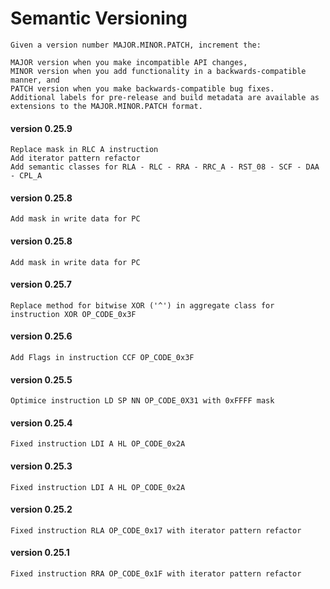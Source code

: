 Semantic Versioning
=========

```
Given a version number MAJOR.MINOR.PATCH, increment the:

MAJOR version when you make incompatible API changes,
MINOR version when you add functionality in a backwards-compatible manner, and
PATCH version when you make backwards-compatible bug fixes.
Additional labels for pre-release and build metadata are available as extensions to the MAJOR.MINOR.PATCH format.

```

#### version 0.25.9
```
Replace mask in RLC A instruction
Add iterator pattern refactor
Add semantic classes for RLA - RLC - RRA - RRC_A - RST_08 - SCF - DAA - CPL_A
```

#### version 0.25.8
```
Add mask in write data for PC
```

#### version 0.25.8
```
Add mask in write data for PC
```

#### version 0.25.7
```
Replace method for bitwise XOR ('^') in aggregate class for instruction XOR OP_CODE_0x3F
```

#### version 0.25.6
```
Add Flags in instruction CCF OP_CODE_0x3F
```

#### version 0.25.5
```
Optimice instruction LD SP NN OP_CODE_0X31 with 0xFFFF mask
```

#### version 0.25.4
```
Fixed instruction LDI A HL OP_CODE_0x2A
```

#### version 0.25.3
```
Fixed instruction LDI A HL OP_CODE_0x2A
```

#### version 0.25.2
```
Fixed instruction RLA OP_CODE_0x17 with iterator pattern refactor
```

#### version 0.25.1
```
Fixed instruction RRA OP_CODE_0x1F with iterator pattern refactor
```
